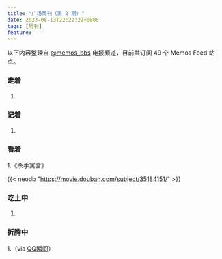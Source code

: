 ```yaml
---
title: "广场周刊（第 2 期）"
date: 2023-08-13T22:22:22+0800
tags: [周刊]
feature: 
---
```



<!--more-->

以下内容整理自 [@memos_bbs](https://t.me/memos_bbs) 电报频道，目前共订阅 49 个 Memos Feed 站点。

### 走着

1.

### 记着

1.

### 看着

1.《杀手寓言》

{{< neodb "https://movie.douban.com/subject/35184151/" >}}



### 吃土中

1.

### 折腾中

1.（via [QQ瞬间](http://qzone.boyhu.cn/m/1185)）
